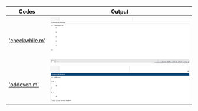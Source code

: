 | Codes | Output |
|-------|--------|
|['checkwhile.m'](./codes/checkwhile.m)|![checkwhile.png](./Output/checkwhile.png)|
|['oddeven.m'](./codes/oddeven.m)|![oddeven.png](./Output/oddeven.png)|
